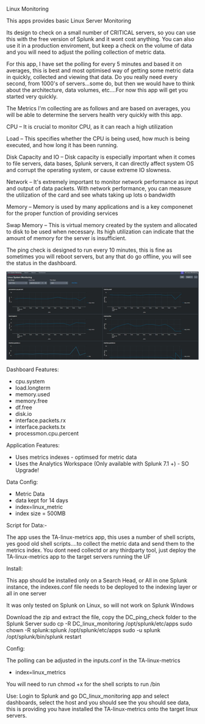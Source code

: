 Linux Monitoring

This apps provides basic Linux Server Monitoring

Its design to check on a small number of CRITICAL servers, so you can use this with the free version of Splunk and it wont cost anything. You can also use it in a production enviroment, but keep a check on the volume of data and you will need to adjust the polling collection of metric data.

For this app, I have set the polling for every 5 minutes and based it on averages, this is best and most optimised way of getting some metric data in quickly, collected and viewing that data. Do you really need every second, from 1000's of servers...some do, but then we would have to think about the architecture, data volumes, etc....For now this app will get you started very quickly.

The Metrics I'm collecting are as follows and are based on averages, you will be able
to determine the servers health very quickly with this app.

CPU – It is crucial to monitor CPU, as it can reach a high utilization

Load – This specifies whether the CPU is being used, how much is being executed, and how long    it has been running.

Disk Capacity and IO – Disk capacity is especially important when it comes to file servers, data bases, Splunk servers, it can directly affect system OS and corrupt the operating system, or cause extreme IO slowness.

Network – It's extremely important to monitor network performance as input and output of data packets. With network performance, you can measure the utilization of the card and see whats taking up lots o bandwidth

Memory – Memory is used by many applications and is a key componenet for the proper function of providing services

Swap Memory – This is virtual memory created by the system and allocated to disk to be used when 
necessary. Its high utilization can indicate that the amount of memory for the server is     insufficient.

The ping check is designed to run every 10 minutes, this is fine as sometimes you will reboot servers, but any that do go offline, you will see the status in the dashboard.

![](images/linux_mon.jpg)

Dashboard Features:

- cpu.system
- load.longterm
- memory.used
- memory.free
- df.free
- disk.io
- interface.packets.rx
- interface.packets.tx
- processmon.cpu.percent

Application Features:

- Uses metrics indexes - optimsed for metric data
- Uses the Analytics Workspace (Only available with Splunk 7.1 +) - SO Upgrade!

Data Config:
- Metric Data 
- data kept for 14 days
- index=linux_metric
- index size = 500MB

Script for Data:-

The app uses the TA-linux-metrics app, this uses a number of shell scripts, yes good old shell scripts....to collect the metric data and send them to the metrics index. You dont need collectd or any thirdparty tool, just deploy the TA-linux-metrics app to the target servers running the UF

Install:

This app should be installed only on a Search Head, or All in one Splunk instance, the indexes.conf file needs to be deployed to the indexing layer or all in one server

It was only tested on Splunk on Linux, so will not work on Splunk Windows

Download the zip and extract the file, copy the DC_ping_check folder to the Splunk Server
sudo cp -R DC_linux_monitoring /opt/splunk/etc/apps
sudo chown -R splunk:splunk /opt/splunk/etc/apps
sudo -u splunk /opt/splunk/bin/splunk restart

Config:

The polling can be adjusted in the inputs.conf in the TA-linux-metrics

- index=linux_metrics

You will need to run chmod +x for the shell scripts to run /bin

Use:
Login to Splunk and go DC_linux_monitoring app and select dashboards, select the host and you should see the you should see data, this is providing you have installed the TA-linux-metrics onto the target linux servers.
